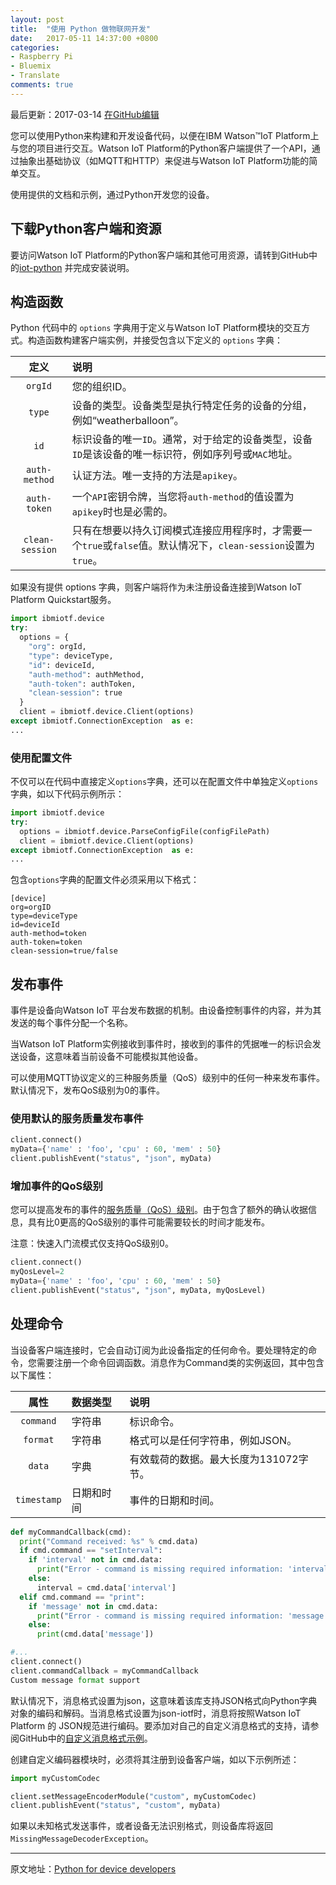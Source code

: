 ```yaml
---
layout: post
title:  "使用 Python 做物联网开发"
date:   2017-05-11 14:37:00 +0800
categories:
- Raspberry Pi
- Bluemix
- Translate
comments: true
---
```

最后更新：2017-03-14  [在GitHub编辑](https://github.com/IBM-Bluemix/docs/blob/master/services/IoT/devices/libraries/python.md)

您可以使用Python来构建和开发设备代码，以便在IBM Watson™IoT Platform上与您的项目进行交互。Watson IoT Platform的Python客户端提供了一个API，通过抽象出基础协议（如MQTT和HTTP）来促进与Watson IoT Platform功能的简单交互。

使用提供的文档和示例，通过Python开发您的设备。

## 下载Python客户端和资源

要访问Watson IoT Platform的Python客户端和其他可用资源，请转到GitHub中的[iot-python](https://github.com/ibm-watson-iot/iot-python) 并完成安装说明。

## 构造函数

Python 代码中的 `options` 字典用于定义与Watson IoT Platform模块的交互方式。构造函数构建客户端实例，并接受包含以下定义的 `options` 字典：

|       定义        | 说明                                       |
| :-------------: | :--------------------------------------- |
|     `orgId`     | 您的组织ID。                                  |
|     `type`      | 设备的类型。设备类型是执行特定任务的设备的分组，例如“weatherballoon”。 |
|      `id`       | 标识设备的唯一`ID`。通常，对于给定的设备类型，设备`ID`是该设备的唯一标识符，例如序列号或`MAC`地址。 |
|  `auth-method`  | 认证方法。唯一支持的方法是`apikey`。                   |
|  `auth-token`   | 一个`API`密钥令牌，当您将`auth-method`的值设置为`apikey`时也是必需的。 |
| `clean-session` | 只有在想要以持久订阅模式连接应用程序时，才需要一个`true`或`false`值。默认情况下，`clean-session`设置为`true`。 |

如果没有提供 options 字典，则客户端将作为未注册设备连接到Watson IoT Platform Quickstart服务。

```python
import ibmiotf.device
try:
  options = {
    "org": orgId,
    "type": deviceType,
    "id": deviceId,
    "auth-method": authMethod,
    "auth-token": authToken,
    "clean-session": true
  }
  client = ibmiotf.device.Client(options)
except ibmiotf.ConnectionException  as e:
...
```

### 使用配置文件

不仅可以在代码中直接定义`options`字典，还可以在配置文件中单独定义`options`字典，如以下代码示例所示：

```python
import ibmiotf.device
try:
  options = ibmiotf.device.ParseConfigFile(configFilePath)
  client = ibmiotf.device.Client(options)
except ibmiotf.ConnectionException  as e:
...
```

包含`options`字典的配置文件必须采用以下格式：

```text
[device]
org=orgID
type=deviceType
id=deviceId
auth-method=token
auth-token=token
clean-session=true/false
```

## 发布事件

事件是设备向Watson IoT 平台发布数据的机制。由设备控制事件的内容，并为其发送的每个事件分配一个名称。

当Watson IoT Platform实例接收到事件时，接收到的事件的凭据唯一的标识会发送设备，这意味着当前设备不可能模拟其他设备。

可以使用MQTT协议定义的三种服务质量（QoS）级别中的任何一种来发布事件。默认情况下，发布QoS级别为0的事件。

### 使用默认的服务质量发布事件

```python
client.connect()
myData={'name' : 'foo', 'cpu' : 60, 'mem' : 50}
client.publishEvent("status", "json", myData)
```

### 增加事件的QoS级别

您可以提高发布的事件的[服务质量（QoS）级别](https://console.ng.bluemix.net/docs/services/IoT/reference/mqtt/index.html#qos-levels)。由于包含了额外的确认收据信息，具有比0更高的QoS级别的事件可能需要较长的时间才能发布。

注意：快速入门流模式仅支持QoS级别0。

```python
client.connect()
myQosLevel=2
myData={'name' : 'foo', 'cpu' : 60, 'mem' : 50}
client.publishEvent("status", "json", myData, myQosLevel)
```

## 处理命令

当设备客户端连接时，它会自动订阅为此设备指定的任何命令。要处理特定的命令，您需要注册一个命令回调函数。消息作为Command类的实例返回，其中包含以下属性：

|     属性      | 数据类型  | 说明                     |
| :---------: | :---- | :--------------------- |
|  `command`  | 字符串   | 标识命令。                  |
|  `format`   | 字符串   | 格式可以是任何字符串，例如JSON。     |
|   `data`    | 字典    | 有效载荷的数据。最大长度为131072字节。 |
| `timestamp` | 日期和时间 | 事件的日期和时间。              |

```python
def myCommandCallback(cmd):
  print("Command received: %s" % cmd.data)
  if cmd.command == "setInterval":
    if 'interval' not in cmd.data:
      print("Error - command is missing required information: 'interval'")
    else:
      interval = cmd.data['interval']
  elif cmd.command == "print":
    if 'message' not in cmd.data:
      print("Error - command is missing required information: 'message'")
    else:
      print(cmd.data['message'])

#...
client.connect()
client.commandCallback = myCommandCallback
Custom message format support
```

默认情况下，消息格式设置为json，这意味着该库支持JSON格式向Python字典对象的编码和解码。当消息格式设置为json-iotf时，消息将按照Watson IoT Platform 的 JSON规范进行编码。要添加对自己的自定义消息格式的支持，请参阅GitHub中的[自定义消息格式示例](https://github.com/ibm-watson-iot/iot-python/tree/master/samples/customMessageFormat)。

创建自定义编码器模块时，必须将其注册到设备客户端，如以下示例所述：

```python
import myCustomCodec

client.setMessageEncoderModule("custom", myCustomCodec)
client.publishEvent("status", "custom", myData)
```

如果以未知格式发送事件，或者设备无法识别格式，则设备库将返回`MissingMessageDecoderException`。

---
原文地址：[Python for device developers](https://console.ng.bluemix.net/docs/services/IoT/devices/libraries/python.html#python)